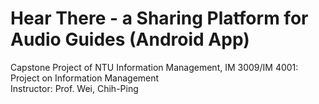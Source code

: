 # Hear There - a Sharing Platform for Audio Guides (Android App)
Capstone Project of NTU Information Management, IM 3009/IM 4001: Project on Information Management <br>
Instructor: Prof. Wei, Chih-Ping
